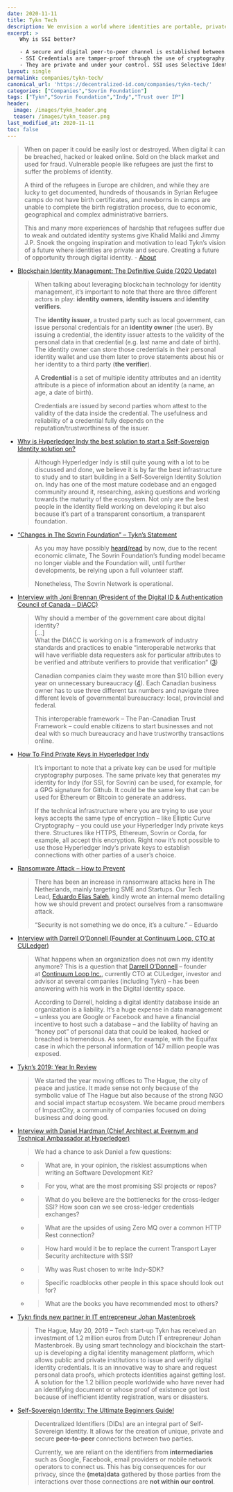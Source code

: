 ```yaml
---
date: 2020-11-11
title: Tykn Tech
description: We envision a world where identities are portable, private and secure, so that no one has to lose access to their identity ever again. Creating a future of opportunity.
excerpt: >
    Why is SSI better?

    - A secure and digital peer-to-peer channel is established between ID Issuer, ID Owner and ID Verifier. When credentials are exchanged not even the Self-Sovereign Identity system provider knows what is being exchanged. Credential issuing becomes simpler and faster.
    - SSI Credentials are tamper-proof through the use of cryptography.
    - They are private and under your control. SSI uses Selective Identity disclosure technology.
layout: single
permalink: companies/tykn-tech/
canonical_url: 'https://decentralized-id.com/companies/tykn-tech/'
categories: ["Companies","Sovrin Foundation"]
tags: ["Tykn","Sovrin Foundation","Indy","Trust over IP"]
header:
  image: /images/tykn_header.png
  teaser: /images/tykn_teaser.png
last_modified_at: 2020-11-11
toc: false
---
```


> When on paper it could be easily lost or destroyed. When digital it can be breached, hacked or leaked online. Sold on the black market and used for fraud. Vulnerable people like refugees are just the first to suffer the problems of identity.
> 
> A third of the refugees in Europe are children, and while they are lucky to get documented, hundreds of thousands in Syrian Refugee camps do not have birth certificates, and newborns in camps are unable to complete the birth registration process, due to economic, geographical and complex administrative barriers.
> 
> This and many more experiences of hardship that refugees suffer due to weak and outdated identity systems give Khalid Maliki and Jimmy J.P. Snoek the ongoing inspiration and motivation to lead Tykn’s vision of a future where identities are private and secure. Creating a future of opportunity through digital identity. - [About](https://tykn.tech/about/)

* [Blockchain Identity Management: The Definitive Guide (2020 Update)](https://tykn.tech/identity-management-blockchain/)
  > When talking about leveraging blockchain technology for identity management, it’s important to note that there are three different actors in play: **identity owners**, **identity issuers** and **identity verifiers**.
  > 
  > The **identity issuer**, a trusted party such as local government, can issue personal credentials for an **identity owner** (the user). By issuing a credential, the identity issuer attests to the validity of the personal data in that credential (e.g. last name and date of birth). The identity owner can store those credentials in their personal identity wallet and use them later to prove statements about his or her identity to a third party (**the verifier**).
  > 
  > A **Credential** is a set of multiple identity attributes and an identity attribute is a piece of information about an identity (a name, an age, a date of birth).
  > 
  > Credentials are issued by second parties whom attest to the validity of the data inside the credential. The usefulness and reliability of a credential fully depends on the reputation/trustworthiness of the issuer.
* [Why is Hyperledger Indy the best solution to start a Self-Sovereign Identity solution on?](https://tykn.tech/hyperledger-indy-self-sovereign-identity/)
  > Although Hyperledger Indy is still quite young with a lot to be discussed and done, we believe it is by far the best infrastructure to study and to start building in a Self-Sovereign Identity Solution on. Indy has one of the most mature codebase and an engaged community around it, researching, asking questions and working towards the maturity of the ecosystem. Not only are the best people in the identity field working on developing it but also because it’s part of a transparent consortium, a transparent foundation.
* [“Changes in The Sovrin Foundation” – Tykn’s Statement](https://tykn.tech/changes-in-the-sovrin-foundation-tykn-statement/)
  > As you may have possibly [heard/read](https://sovrin.org/the-status-of-the-sovrin-foundation/) by now, due to the recent economic climate, The Sovrin Foundation’s funding model became no longer viable and the Foundation will, until further developments, be relying upon a full volunteer staff.
  > 
  > Nonetheless, The Sovrin Network is operational. 
* [Interview with Joni Brennan (President of the Digital ID & Authentication Council of Canada – DIACC)](https://tykn.tech/joni-brennan-diacc-interview/)
  > Why should a member of the government care about digital identity?\
  > [...]\
  > What the DIACC is working on is a framework of industry standards and practices to enable “interoperable networks that will have verifiable data requesters ask for particular attributes to be verified and attribute verifiers to provide that verification” ([3](https://www.youtube.com/watch?v=ahsWWTWI2HM))
  >
  > Canadian companies claim they waste more than $10 billion every year on unnecessary bureaucracy ([4](https://www.cfib-fcei.ca/en/media/nearly-one-third-36-billion-cost-regulation-canada-unnecessary-red-tape)). Each Canadian business owner has to use three different tax numbers and navigate three different levels of governmental bureaucracy: local, provincial and federal.
  >
  > This interoperable framework – The Pan-Canadian Trust Framework – could enable citizens to start businesses and not deal with so much bureaucracy and have trustworthy transactions online.
* [How To Find Private Keys in Hyperledger Indy](https://tykn.tech/how-to-find-private-keys-in-hyperledger-indy/)
  > It’s important to note that a private key can be used for multiple cryptography purposes. The same private key that generates my identity for Indy (for SSI, for Sovrin) can be used, for example, for a GPG signature for Github. It could be the same key that can be used for Ethereum or Bitcoin to generate an address.
  > 
  > If the technical infrastructure where you are trying to use your keys accepts the same type of encryption – like Elliptic Curve Cryptography – you could use your Hyperledger Indy private keys there. Structures like HTTPS, Ethereum, Sovrin or Corda, for example, all accept this encryption. Right now it’s not possible to use those Hyperledger Indy’s private keys to establish connections with other parties of a user’s choice.
* [Ransomware Attack – How to Prevent](https://tykn.tech/ransomware-attack-how-to-prevent/)
  > There has been an increase in ransomware attacks here in The Netherlands, mainly targeting SME and Startups. Our Tech Lead, [Eduardo Elias Saleh](https://twitter.com/elias_eti), kindly wrote an internal memo detailing how we should prevent and protect ourselves from a ransomware attack.
  > 
  > “Security is not something we do once, it’s a culture.” – Eduardo
* [Interview with Darrell O’Donnell (Founder at Continuum Loop, CTO at CULedger)](https://tykn.tech/darrell-odonnell-interview/)
  > What happens when an organization does not own my identity anymore? This is a question that [Darrell O’Donnell](https://twitter.com/darrello) – founder at [Continuum Loop Inc.](https://www.continuumloop.com/), currently CTO at CULedger, investor and advisor at several companies (including Tykn) – has been answering with his work in the Digital Identity space.
  > 
  > According to Darrell, holding a digital identity database inside an organization is a liability. It’s a huge expense in data management – unless you are Google or Facebook and have a financial incentive to host such a database – and the liability of having an “honey pot” of personal data that could be leaked, hacked or breached is tremendous. As seen, for example, with the Equifax case in which the personal information of 147 million people was exposed.
* [Tykn’s 2019: Year In Review](https://tykn.tech/2019-year-in-review/)
  > We started the year moving offices to The Hague, the city of peace and justice. It made sense not only because of the symbolic value of The Hague but also because of the strong NGO and social impact startup ecosystem. We became proud members of ImpactCity, a community of companies focused on doing business and doing good.
* [Interview with Daniel Hardman (Chief Architect at Evernym and Technical Ambassador at Hyperledger)](https://tykn.tech/daniel-hardman-interview/)
  > We had a chance to ask Daniel a few questions:
    * > What are, in your opinion, the riskiest assumptions when writing an Software Development Kit?
    * > For you, what are the most promising SSI projects or repos?
    * > What do you believe are the bottlenecks for the cross-ledger SSI? How soon can we see cross-ledger credentials exchanges?
    * > What are the upsides of using Zero MQ over a common HTTP Rest connection?
    * > How hard would it be to replace the current Transport Layer Security architecture with SSI?
    * > Why was Rust chosen to write Indy-SDK?
    * > Specific roadblocks other people in this space should look out for?
    * > What are the books you have recommended most to others?
* [Tykn finds new partner in IT entrepreneur Johan Mastenbroek](https://tykn.tech/tykn-investment/)
  > The Hague, May 20, 2019 – Tech start-up Tykn has received an investment of 1.2 million euros from Dutch IT entrepreneur Johan Mastenbroek. By using smart technology and blockchain the start-up is developing a digital identity management platform, which allows public and private institutions to issue and verify digital identity credentials. It is an innovative way to share and request personal data proofs, which protects identities against getting lost. A solution for the 1.2 billion people worldwide who have never had an identifying document or whose proof of existence got lost because of inefficient identity registration, wars or disasters.
* [Self-Sovereign Identity: The Ultimate Beginners Guide!](https://tykn.tech/self-sovereign-identity/)
  > Decentralized Identifiers (DIDs) are an integral part of Self-Sovereign Identity. It allows for the creation of unique, private and secure **peer-to-peer** connections between two parties.
  > 
  > Currently, we are reliant on the identifiers from **intermediaries** such as Google, Facebook, email providers or mobile network operators to connect us. This has big consequences for our privacy, since the **(meta)data** gathered by those parties from the interactions over those connections are **not within our control**.